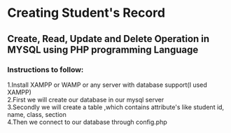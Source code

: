 # Creating Student's  Record 
<h2> Create, Read, Update and Delete Operation in MYSQL using PHP programming Language </h2>
<h3> Instructions to follow: </h3>
<p>1.Install XAMPP or WAMP or any server with database support(I used XAMPP)<br>
2.First we will create our database in our mysql server <br>
3.Secondly we will create a table ,which contains attribute's like student id, name, class, section <br>
4.Then we connect to our database through config.php <br>


